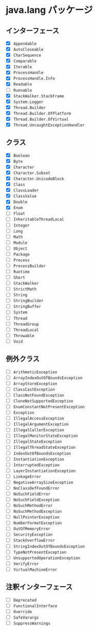 # java.lang パッケージ

## インターフェース

- [x] `Appendable`
- [x] `AutoCloseable`
- [x] `CharSequence`
- [x] `Comparable`
- [x] `Iterable`
- [x] `ProcessHandle`
- [x] `ProcessHandle.Info`
- [x] `Readable`
- [ ] `Runnable`
- [x] `StackWalker.StackFrame`
- [x] `System.Logger`
- [x] `Thread.Builder`
- [x] `Thread.Builder.OfPlatform`
- [x] `Thread.Builder.OfVirtual`
- [x] `Thread.UncaughtExceptionHandler`

## クラス

- [x] `Boolean`
- [x] `Byte`
- [x] `Character`
- [x] `Character.Subset`
- [x] `Character.UnicodeBlock`
- [x] `Class`
- [x] `ClassLoader`
- [x] `ClassValue`
- [x] `Double`
- [x] `Enum`
- [ ] `Float`
- [ ] `InheritableThreadLocal`
- [ ] `Integer`
- [ ] `Long`
- [ ] `Math`
- [ ] `Module`
- [ ] `Object`
- [ ] `Package`
- [ ] `Process`
- [ ] `ProcessBuilder`
- [ ] `Runtime`
- [ ] `Short`
- [ ] `StackWalker`
- [ ] `StrictMath`
- [ ] `String`
- [ ] `StringBuilder`
- [ ] `StringBuffer`
- [ ] `System`
- [ ] `Thread`
- [ ] `ThreadGroup`
- [ ] `ThreadLocal`
- [ ] `Throwable`
- [ ] `Void`

## 例外クラス

- [ ] `ArithmeticException`
- [ ] `ArrayIndexOutOfBoundsException`
- [ ] `ArrayStoreException`
- [ ] `ClassCastException`
- [ ] `ClassNotFoundException`
- [ ] `CloneNotSupportedException`
- [ ] `EnumConstantNotPresentException`
- [ ] `Exception`
- [ ] `IllegalAccessException`
- [ ] `IllegalArgumentException`
- [ ] `IllegalCallerException`
- [ ] `IllegalMonitorStateException`
- [ ] `IllegalStateException`
- [ ] `IllegalThreadStateException`
- [ ] `IndexOutOfBoundsException`
- [ ] `InstantiationException`
- [ ] `InterruptedException`
- [ ] `LayerInstantiationException`
- [ ] `LinkageError`
- [ ] `NegativeArraySizeException`
- [ ] `NoClassDefFoundError`
- [ ] `NoSuchFieldError`
- [ ] `NoSuchFieldException`
- [ ] `NoSuchMethodError`
- [ ] `NoSuchMethodException`
- [ ] `NullPointerException`
- [ ] `NumberFormatException`
- [ ] `OutOfMemoryError`
- [ ] `SecurityException`
- [ ] `StackOverflowError`
- [ ] `StringIndexOutOfBoundsException`
- [ ] `TypeNotPresentException`
- [ ] `UnsupportedOperationException`
- [ ] `VerifyError`
- [ ] `VirtualMachineError`

## 注釈インターフェース

- [ ] `Deprecated`
- [ ] `FunctionalInterface`
- [ ] `Override`
- [ ] `SafeVarargs`
- [ ] `SuppressWarnings`
